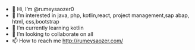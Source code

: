 - 👋 Hi, I’m @rumeysaozer0
- 👀 I’m interested in java, php, kotlin,react, project management,sap abap, html, css,bootstrap
- 🌱 I’m currently learning kotlin
- 💞️ I’m looking to collaborate on all
- 📫 How to reach me http://rumeysaozer.com/

<!---
rumeysaozer0/rumeysaozer0 is a ✨ special ✨ repository because its `README.md` (this file) appears on your GitHub profile.
You can click the Preview link to take a look at your changes.
--->

